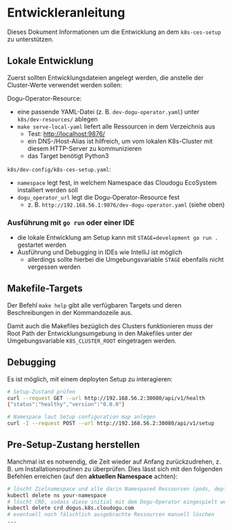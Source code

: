 # Entwickleranleitung

Dieses Dokument Informationen um die Entwicklung an dem `k8s-ces-setup` zu unterstützen.

## Lokale Entwicklung

Zuerst sollten Entwicklungsdateien angelegt werden, die anstelle der Cluster-Werte verwendet werden sollen:

Dogu-Operator-Resource:
- eine passende YAML-Datei (z. B. `dev-dogu-operator.yaml`) unter `k8s/dev-resources/` ablegen
- `make serve-local-yaml` liefert alle Ressourcen in dem Verzeichnis aus
  - Test: [http://localhost:9876/](http://localhost:9876/)
  - ein DNS-/Host-Alias ist hilfreich, um vom lokalen K8s-Cluster mit diesem HTTP-Server zu kommunizieren 
  - das Target benötigt Python3

`k8s/dev-config/k8s-ces-setup.yaml`:
- `namespace` legt fest, in welchem Namespace das Cloudogu EcoSystem installiert werden soll
- `dogu_operator_url` legt die Dogu-Operator-Resource fest
  - z. B. `http://192.168.56.1:9876/dev-dogu-operator.yaml` (siehe oben)

### Ausführung mit `go run` oder einer IDE

- die lokale Entwicklung am Setup kann mit `STAGE=development go run .` gestartet werden
- Ausführung und Debugging in IDEs wie IntelliJ ist möglich
  - allerdings sollte hierbei die Umgebungsvariable `STAGE` ebenfalls nicht vergessen werden

## Makefile-Targets

Der Befehl `make help` gibt alle verfügbaren Targets und deren Beschreibungen in der Kommandozeile aus.

Damit auch die Makefiles bezüglich des Clusters funktionieren muss der Root Path der Entwicklungsumgebung in den 
Makefiles unter der Umgebungsvariable `K8S_CLUSTER_ROOT` eingetragen werden.

## Debugging

Es ist möglich, mit einem deployten Setup zu interagieren:

```bash
# Setup-Zustand prüfen
curl --request GET --url http://192.168.56.2:30080/api/v1/health
{"status":"healthy","version":"0.0.0"}

# Namespace laut Setup configuration map anlegen
curl -I --request POST --url http://192.168.56.2:30080/api/v1/setup
```

## Pre-Setup-Zustang herstellen

Manchmal ist es notwendig, die Zeit wieder auf Anfang zurückzudrehen, z. B. um Installationsroutinen zu überprüfen. Dies lässt sich mit den folgenden Befehlen erreichen (auf den **aktuellen Namespace** achten):

```bash
# löscht Zielnamespace und alle darin Namespaced Ressourcen (pods, deployments, secrets, usw.)
kubectl delete ns your-namespace
# löscht CRD, sodass diese initial mit dem Dogu-Operator eingespielt werden kann
kubectl delete crd dogus.k8s.cloudogu.com
# eventuell noch fälschlich ausgebrachte Ressourcen manuell löschen
...
```
